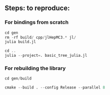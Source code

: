 ## Steps: to reproduce:

### For bindings from scratch

```julia
cd gen
rm -rf build/ cpp/jlHepMC3.* jl/
julia build.jl
```

```julia
cd ..
julia --project=. basic_tree_julia.jl
```


### For rebuilding the library

```julia
cd gen/build

cmake --build . --config Release --parallel 8
```
